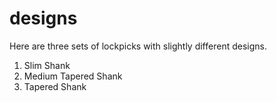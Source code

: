 [example]: https://raw.githubusercontent.com/redditlockpicks/designs/master/lockpick-template-finished-example.png "Lockpick Design Example"

# designs
Here are three sets of lockpicks with slightly different designs.

1. Slim Shank
2. Medium Tapered Shank
3. Tapered Shank
